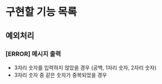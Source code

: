 # 구현할 기능 목록

## 예외처리

### [ERROR] 메시지 출력

- 3자리 숫자를 입력하지 않았을 경우 (공백, 1자리 숫자, 2자리 숫자)
- 3자리 숫자 중 같은 숫자가 중복되었을 경우
